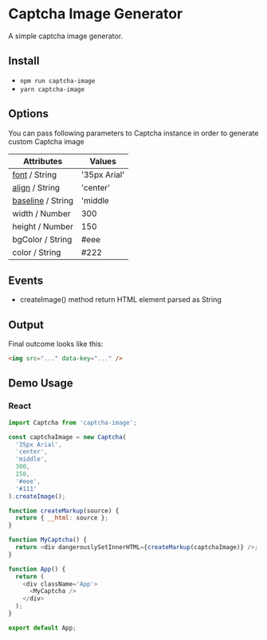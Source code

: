 # Captcha Image Generator

A simple captcha image generator.

## Install

- `npm run captcha-image`
- `yarn captcha-image`

## Options

You can pass following parameters to Captcha instance in order to generate custom Captcha image

| Attributes                                                                                                  | Values       |
| ----------------------------------------------------------------------------------------------------------- | ------------ |
| [font](https://developer.mozilla.org/en-US/docs/Web/API/CanvasRenderingContext2D/font) / String             | '35px Arial' |
| [align](https://developer.mozilla.org/en-US/docs/Web/API/CanvasRenderingContext2D/textAlign) / String       | 'center'     |
| [baseline](https://developer.mozilla.org/en-US/docs/Web/API/CanvasRenderingContext2D/textBaseline) / String | 'middle      |
| width / Number                                                                                              | 300          |
| height / Number                                                                                             | 150          |
| bgColor / String                                                                                            | #eee         |
| color / String                                                                                              | #222         |

## Events

- createImage() method return HTML element parsed as String

## Output

Final outcome looks like this:

```html
<img src="..." data-key="..." />
```

## Demo Usage

### React

```js
import Captcha from 'captcha-image';

const captchaImage = new Captcha(
  '35px Arial',
  'center',
  'middle',
  300,
  150,
  '#eee',
  '#111'
).createImage();

function createMarkup(source) {
  return { __html: source };
}

function MyCaptcha() {
  return <div dangerouslySetInnerHTML={createMarkup(captchaImage)} />;
}

function App() {
  return (
    <div className='App'>
      <MyCaptcha />
    </div>
  );
}

export default App;
```
